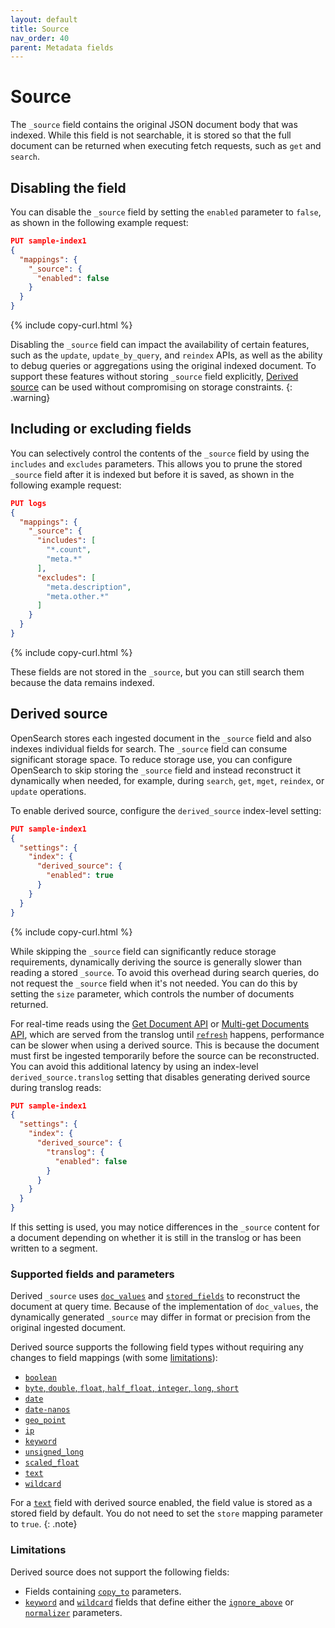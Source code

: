 ```yaml
---
layout: default
title: Source
nav_order: 40
parent: Metadata fields
---
```


# Source

The `_source` field contains the original JSON document body that was indexed. While this field is not searchable, it is stored so that the full document can be returned when executing fetch requests, such as `get` and `search`.

## Disabling the field

You can disable the `_source` field by setting the `enabled` parameter to `false`, as shown in the following example request:

```json
PUT sample-index1
{
  "mappings": {
    "_source": {
      "enabled": false
    }
  }
}
```
{% include copy-curl.html %}

Disabling the `_source` field can impact the availability of certain features, such as the `update`, `update_by_query`, and `reindex` APIs, as well as the ability to debug queries or aggregations using the original indexed document. To support these features without storing `_source` field explicitly, [Derived source]({{site.url}}{{site.baseurl}}/field-types/metadata-fields/source/#derived-source) can be used without compromising on storage constraints.
{: .warning}

## Including or excluding fields

You can selectively control the contents of the `_source` field by using the `includes` and `excludes` parameters. This allows you to prune the stored `_source` field after it is indexed but before it is saved, as shown in the following example request:

```json
PUT logs
{
  "mappings": {
    "_source": {
      "includes": [
        "*.count",
        "meta.*"
      ],
      "excludes": [
        "meta.description",
        "meta.other.*"
      ]
    }
  }
}
```
{% include copy-curl.html %}

These fields are not stored in the `_source`, but you can still search them because the data remains indexed.

## Derived source

OpenSearch stores each ingested document in the `_source` field and also indexes individual fields for search. The `_source` field can consume significant storage space. To reduce storage use, you can configure OpenSearch to skip storing the `_source` field and instead reconstruct it dynamically when needed, for example, during `search`, `get`, `mget`, `reindex`, or `update` operations.

To enable derived source, configure the `derived_source` index-level setting:


```json
PUT sample-index1
{
  "settings": {
    "index": {
      "derived_source": {
        "enabled": true
      }
    }
  }
}
```
{% include copy-curl.html %}

While skipping the `_source` field can significantly reduce storage requirements, dynamically deriving the source is generally slower than reading a stored `_source`. To avoid this overhead during search queries, do not request the `_source` field when it's not needed. You can do this by setting the `size` parameter, which controls the number of documents returned.

For real-time reads using the [Get Document API]({{site.url}}{{site.baseurl}}/api-reference/document-apis/get-documents/) or [Multi-get Documents API]({{site.url}}{{site.baseurl}}/api-reference/document-apis/multi-get/), which are served from the translog until [`refresh`]({{site.url}}{{site.baseurl}}/api-reference/index-apis/refresh/) happens, performance can be slower when using a derived source. This is because the document must first be ingested temporarily before the source can be reconstructed. You can avoid this additional latency by using an index-level `derived_source.translog` setting that disables generating derived source during translog reads:

```json
PUT sample-index1
{
  "settings": {
    "index": {
      "derived_source": {
        "translog": {
          "enabled": false
        }
      }
    }
  }
}
```

If this setting is used, you may notice differences in the `_source` content for a document depending on whether it is still in the translog or has been written to a segment.

### Supported fields and parameters

Derived `_source` uses [`doc_values`]({{site.url}}{{site.baseurl}}/field-types/mapping-parameters/doc-values/) and [`stored_fields`]({{site.url}}{{site.baseurl}}/field-types/mapping-parameters/store/) to reconstruct the document at query time. Because of the implementation of `doc_values`, the dynamically generated `_source` may differ in format or precision from the original ingested document.

Derived source supports the following field types without requiring any changes to field mappings (with some [limitations](#limitations)):

- [`boolean`]({{site.url}}{{site.baseurl}}/field-types/supported-field-types/boolean/)
- [`byte`, `double`, `float`, `half_float`, `integer`, `long`, `short`]({{site.url}}{{site.baseurl}}/field-types/supported-field-types/numeric/)
- [`date`]({{site.url}}{{site.baseurl}}/field-types/supported-field-types/date/)
- [`date-nanos`]({{site.url}}{{site.baseurl}}/field-types/supported-field-types/date-nanos/)
- [`geo_point`]({{site.url}}{{site.baseurl}}/opensearch/supported-field-types/geo-point/)
- [`ip`]({{site.url}}{{site.baseurl}}/field-types/supported-field-types/ip/)
- [`keyword`]({{site.url}}{{site.baseurl}}/field-types/supported-field-types/keyword/)
- [`unsigned_long`]({{site.url}}{{site.baseurl}}/field-types/supported-field-types/unsigned-long/)
- [`scaled_float`]({{site.url}}{{site.baseurl}}/field-types/supported-field-types/numeric/)
- [`text`]({{site.url}}{{site.baseurl}}/field-types/supported-field-types/text/)
- [`wildcard`]({{site.url}}{{site.baseurl}}/field-types/supported-field-types/wildcard/)

For a [`text`]({{site.url}}{{site.baseurl}}/field-types/supported-field-types/text/) field with derived source enabled, the field value is stored as a stored field by default. You do not need to set the `store` mapping parameter to `true`.
{: .note}

### Limitations

Derived source does not support the following fields:

- Fields containing [`copy_to`]({{site.url}}{{site.baseurl}}/field-types/mapping-parameters/copy-to/) parameters.
-  [`keyword`]({{site.url}}{{site.baseurl}}/opensearch/supported-field-types/keyword/) and [`wildcard`]({{site.url}}{{site.baseurl}}/field-types/supported-field-types/wildcard/) fields that define either the [`ignore_above`]({{site.url}}{{site.baseurl}}/field-types/mapping-parameters/ignore-above/) or [`normalizer`]({{site.url}}{{site.baseurl}}/analyzers/normalizers/) parameters.
